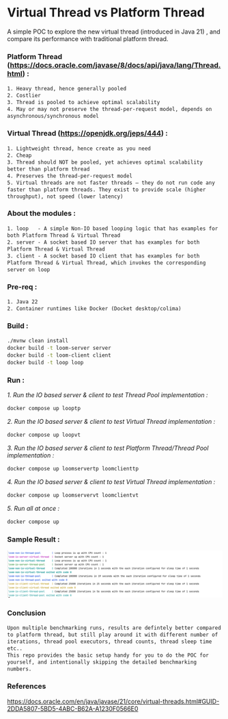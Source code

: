 # Virtual Thread vs Platform Thread

A simple POC to explore the new virtual thread (introduced in Java 21) , and compare its performance with traditional platform thread.

### Platform Thread (https://docs.oracle.com/javase/8/docs/api/java/lang/Thread.html) :
    1. Heavy thread, hence generally pooled
    2. Costlier
    3. Thread is pooled to achieve optimal scalability
    4. May or may not preserve the thread-per-request model, depends on asynchronous/synchronous model

### Virtual Thread (https://openjdk.org/jeps/444) :
    1. Lightweight thread, hence create as you need
    2. Cheap
    3. Thread should NOT be pooled, yet achieves optimal scalability better than platform thread
    4. Preserves the thread-per-request model
    5. Virtual threads are not faster threads — they do not run code any faster than platform threads. They exist to provide scale (higher throughput), not speed (lower latency)

### About the modules :
    1. loop   - A simple Non-IO based looping logic that has examples for both Platform Thread & Virtual Thread 
    2. server - A socket based IO server that has examples for both Platform Thread & Virtual Thread
    3. client - A socket based IO client that has examples for both Platform Thread & Virtual Thread, which invokes the corresponding server on loop

### Pre-req :
    1. Java 22
    2. Container runtimes like Docker (Docket desktop/colima)

### Build :
``` bash
./mvnw clean install
docker build -t loom-server server
docker build -t loom-client client
docker build -t loop loop
```
### Run :
_1. Run the IO based server & client to test Thread Pool implementation :_
``` bash
docker compose up looptp 
```
_2. Run the IO based server & client to test Virtual Thread implementation :_
``` bash
docker compose up loopvt
```
_3. Run the IO based server & client to test Platform Thread/Thread Pool implementation :_
``` bash
docker compose up loomservertp loomclienttp
```
_4. Run the IO based server & client to test Virtual Thread implementation :_
``` bash
docker compose up loomservervt loomclientvt 
```
_5. Run all at once :_
``` bash
docker compose up
```

### Sample Result :
![img.png](perf_numbers.png)
### Conclusion
    Upon multiple benchmarking runs, results are defintely better compared to platform thread, but still play around it with different number of iterations, thread pool executors, thread counts, thread sleep time etc..
    This repo provides the basic setup handy for you to do the POC for yourself, and intentionally skipping the detailed benchmarking numbers.


### References
https://docs.oracle.com/en/java/javase/21/core/virtual-threads.html#GUID-2DDA5807-5BD5-4ABC-B62A-A1230F0566E0

